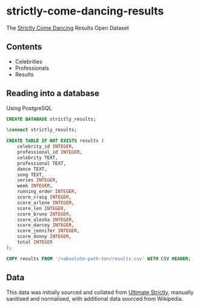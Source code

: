 # strictly-come-dancing-results

The [Strictly Come Dancing](http://www.bbc.co.uk/strictlycomedancing/) Results Open Dataset

## Contents

 * Celebrities
 * Professionals
 * Results

## Reading into a database

Using PostgreSQL

```sql
CREATE DATABASE strictly_results;

\connect strictly_results;

CREATE TABLE IF NOT EXISTS results (
    celebrity_id INTEGER,
    professional_id INTEGER,
    celebrity TEXT,
    professional TEXT,
    dance TEXT,
    song TEXT,
    series INTEGER,
    week INTEGER,
    running_order INTEGER,
    score_craig INTEGER,
    score_arlene INTEGER,
    score_len INTEGER,
    score_bruno INTEGER,
    score_alesha INTEGER,
    score_darcey INTEGER,
    score_jennifer INTEGER,
    score_donny INTEGER,
    total INTEGER
);

COPY results FROM '/<absolute-path-to>/results.csv' WITH CSV HEADER;
```

## Data

This data was initially sourced and collated from [Ultimate Strictly](http://www.ultimatestrictly.com/), manually sanitised and normalised, with additional data sourced from Wikipedia.